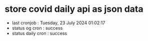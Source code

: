 # store covid daily api as json data

- last cronjob : Tuesday, 23 July 2024 01:02:17
- status og cron : success
- status daily cron : success
      
      